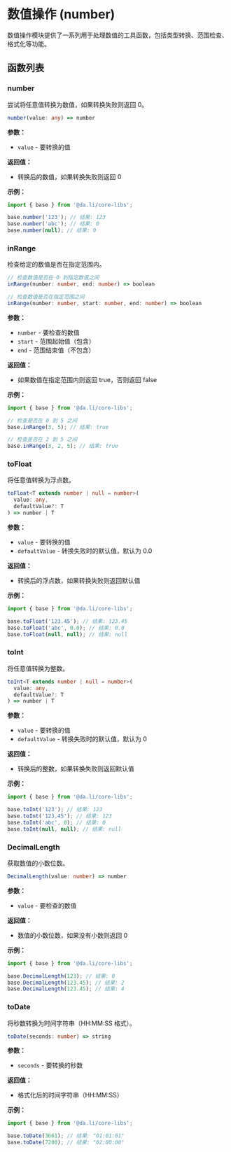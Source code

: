 # 数值操作 (number)

数值操作模块提供了一系列用于处理数值的工具函数，包括类型转换、范围检查、格式化等功能。

## 函数列表

### number

尝试将任意值转换为数值，如果转换失败则返回 0。

```typescript
number(value: any) => number
```

**参数：**

-   `value` - 要转换的值

**返回值：**

-   转换后的数值，如果转换失败则返回 0

**示例：**

```typescript
import { base } from '@da.li/core-libs';

base.number('123'); // 结果: 123
base.number('abc'); // 结果: 0
base.number(null); // 结果: 0
```

### inRange

检查给定的数值是否在指定范围内。

```typescript
// 检查数值是否在 0 到指定数值之间
inRange(number: number, end: number) => boolean

// 检查数值是否在指定范围之间
inRange(number: number, start: number, end: number) => boolean
```

**参数：**

-   `number` - 要检查的数值
-   `start` - 范围起始值（包含）
-   `end` - 范围结束值（不包含）

**返回值：**

-   如果数值在指定范围内则返回 true，否则返回 false

**示例：**

```typescript
import { base } from '@da.li/core-libs';

// 检查是否在 0 到 5 之间
base.inRange(3, 5); // 结果: true

// 检查是否在 2 到 5 之间
base.inRange(3, 2, 5); // 结果: true
```

### toFloat

将任意值转换为浮点数。

```typescript
toFloat<T extends number | null = number>(
  value: any,
  defaultValue?: T
) => number | T
```

**参数：**

-   `value` - 要转换的值
-   `defaultValue` - 转换失败时的默认值，默认为 0.0

**返回值：**

-   转换后的浮点数，如果转换失败则返回默认值

**示例：**

```typescript
import { base } from '@da.li/core-libs';

base.toFloat('123.45'); // 结果: 123.45
base.toFloat('abc', 0.0); // 结果: 0.0
base.toFloat(null, null); // 结果: null
```

### toInt

将任意值转换为整数。

```typescript
toInt<T extends number | null = number>(
  value: any,
  defaultValue?: T
) => number | T
```

**参数：**

-   `value` - 要转换的值
-   `defaultValue` - 转换失败时的默认值，默认为 0

**返回值：**

-   转换后的整数，如果转换失败则返回默认值

**示例：**

```typescript
import { base } from '@da.li/core-libs';

base.toInt('123'); // 结果: 123
base.toInt('123.45'); // 结果: 123
base.toInt('abc', 0); // 结果: 0
base.toInt(null, null); // 结果: null
```

### DecimalLength

获取数值的小数位数。

```typescript
DecimalLength(value: number) => number
```

**参数：**

-   `value` - 要检查的数值

**返回值：**

-   数值的小数位数，如果没有小数则返回 0

**示例：**

```typescript
import { base } from '@da.li/core-libs';

base.DecimalLength(123); // 结果: 0
base.DecimalLength(123.45); // 结果: 2
base.DecimalLength(123.45); // 结果: 4
```

### toDate

将秒数转换为时间字符串（HH:MM:SS 格式）。

```typescript
toDate(seconds: number) => string
```

**参数：**

-   `seconds` - 要转换的秒数

**返回值：**

-   格式化后的时间字符串（HH:MM:SS）

**示例：**

```typescript
import { base } from '@da.li/core-libs';

base.toDate(3661); // 结果: "01:01:01"
base.toDate(7200); // 结果: "02:00:00"
```
